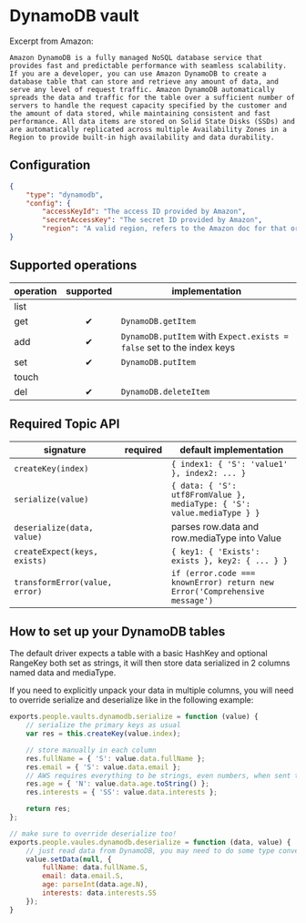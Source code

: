 # DynamoDB vault

Excerpt from Amazon:

`Amazon DynamoDB is a fully managed NoSQL database service that provides fast and predictable
performance with seamless scalability. If you are a developer, you can use Amazon DynamoDB to
create a database table that can store and retrieve any amount of data, and serve any level of
request traffic. Amazon DynamoDB automatically spreads the data and traffic for the table over
a sufficient number of servers to handle the request capacity specified by the customer and the
amount of data stored, while maintaining consistent and fast performance. All data items are stored
on Solid State Disks (SSDs) and are automatically replicated across multiple Availability Zones
in a Region to provide built-in high availability and data durability.`


## Configuration

```json
{
    "type": "dynamodb",
    "config": {
        "accessKeyId": "The access ID provided by Amazon",
        "secretAccessKey": "The secret ID provided by Amazon",
        "region": "A valid region, refers to the Amazon doc for that or ask your sysadmin, asia is ap-northeast-1"
}
```

## Supported operations

operation | supported | implementation
----------|:---------:|---------------
list      |           |
get       | ✔         | `DynamoDB.getItem`
add       | ✔         | `DynamoDB.putItem` with `Expect.exists = false` set to the index keys
set       | ✔         | `DynamoDB.putItem`
touch     |           |
del       | ✔         | `DynamoDB.deleteItem`


## Required Topic API

signature                      | required | default implementation
-------------------------------|----------|-----------------------
`createKey(index)`             |          | `{ index1: { 'S': 'value1' }, index2: ... }`
`serialize(value)`             |          | `{ data: { 'S': utf8FromValue }, mediaType: { 'S': value.mediaType } }`
`deserialize(data, value)`     |          | parses row.data and row.mediaType into Value
`createExpect(keys, exists)`   |          | `{ key1: { 'Exists': exists }, key2: { ... } }`
`transformError(value, error)` |          | `if (error.code === knownError) return new Error('Comprehensive message')`


## How to set up your DynamoDB tables

The default driver expects a table with a basic HashKey and optional RangeKey both set as strings, it will then store
data serialized in 2 columns named data and mediaType.

If you need to explicitly unpack your data in multiple columns, you will need to override serialize and deserialize like
in the following example:

```javascript
exports.people.vaults.dynamodb.serialize = function (value) {
    // serialize the primary keys as usual
    var res = this.createKey(value.index);

    // store manually in each column
    res.fullName = { 'S': value.data.fullName };
    res.email = { 'S': value.data.email };
    // AWS requires everything to be strings, even numbers, when sent through their API
    res.age = { 'N': value.data.age.toString() };
    res.interests = { 'SS': value.data.interests };

    return res;
};

// make sure to override deserialize too!
exports.people.vaules.dynamodb.deserialize = function (data, value) {
    // just read data from DynamoDB, you may need to do some type conversions manually
    value.setData(null, {
        fullName: data.fullName.S,
        email: data.email.S,
        age: parseInt(data.age.N),
        interests: data.interests.SS
    });
}
```
